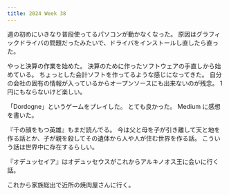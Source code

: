 ```yaml
---
title: 2024 Week 38
---
```


週の初めにいきなり普段使ってるパソコンが動かなくなった。
原因はグラフィックドライバの問題だったみたいで、ドライバをインストールし直したら直った。

やっと決算の作業を始めた。
決算のために作ったソフトウェアの手直しから始めている。
ちょっとした会計ソフトを作ってるような感じになってきた。
自分の会社の固有の情報が入っているからオープンソースにも出来ないのが残念。
1 円にもならないけど楽しい。

「Dordogne」というゲームをプレイした。
とても良かった。
Medium に感想を書いた。

『千の顔をもつ英雄』もまだ読んでる。
今は父と母を子が引き離して天と地を作る話とか、子が親を殺してその遺体から人や人が住む世界を作る話。
こういう話は世界中に存在するらしい。

『オデュッセイア』はオデュッセウスがこれからアルキノオス王に会いに行く話。

これから家族総出で近所の焼肉屋さんに行く。
